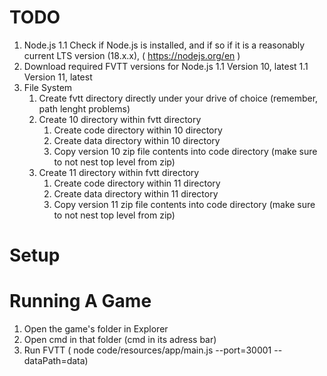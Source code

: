 # TODO

1. Node.js
1.1 Check if Node.js is installed, and if so if it is a reasonably current LTS version (18.x.x), ( https://nodejs.org/en )
1. Download required FVTT versions for Node.js
1.1 Version 10, latest
1.1 Version 11, latest
1. File System
    1. Create fvtt directory directly under your drive of choice (remember, path lenght problems)
    1. Create 10 directory within fvtt directory
        1. Create code directory within 10 directory
        1. Create data directory within 10 directory
        1. Copy version 10 zip file contents into code directory (make sure to not nest top level from zip)
    1. Create 11 directory within fvtt directory
        1. Create code directory within 11 directory
        1. Create data directory within 11 directory
        1. Copy version 11 zip file contents into code directory (make sure to not nest top level from zip)


# Setup

# Running A Game
1. Open the game's folder in Explorer
1. Open cmd in that folder (cmd in its adress bar)
1. Run FVTT ( node code/resources/app/main.js --port=30001 --dataPath=data)